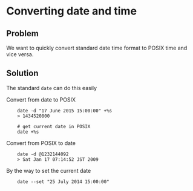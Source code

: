 # Converting date and time

## Problem
We want to quickly convert standard date time format to POSIX time and vice versa.

## Solution
The standard `date` can do this easily

Convert from date to POSIX

```
    date -d "17 June 2015 15:00:00" +%s
    > 1434520800

    # get current date in POSIX
    date +%s
```

Convert from POSIX to date
```
    date -d @1232144092
    > Sat Jan 17 07:14:52 JST 2009
```

By the way to set the current date
```
    date --set "25 July 2014 15:00:00"
```

